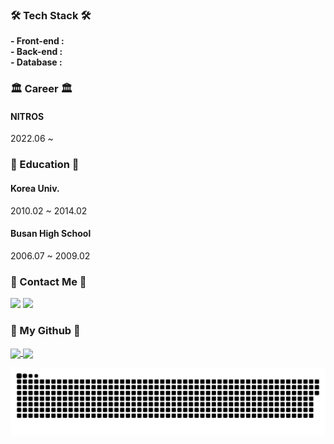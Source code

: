 <!-- ### Hi there 👋 -->

<!--
**HaniL-Kim/HaniL-Kim** is a ✨ _special_ ✨ repository because its `README.md` (this file) appears on your GitHub profile.

Here are some ideas to get you started:

- 🔭 I’m currently working on ...
- 🌱 I’m currently learning ...
- 👯 I’m looking to collaborate on ...
- 🤔 I’m looking for help with ...
- 💬 Ask me about ...
- 📫 How to reach me: ...
- 😄 Pronouns: ...
- ⚡ Fun fact: ...
-->

<h3 align="left">🛠 Tech Stack 🛠</h3>
<p align="left">
  <b>- Front-end : </b>
  <br/>
  <b>- Back-end : </b>
  <br/>
  <b>- Database : </b>
  <span></span>
  <span></span>
</p>

<h3 align="left">🏛 Career 🏛</h3>
<p align="left">
  <h4>NITROS</h4>
  2022.06 ~ 
</p>

<h3 align="left">🏫 Education 🏫</h3>
<p align="left">
  <h4>Korea Univ.</h4>
  2010.02 ~ 2014.02
  
  <h4>Busan High School</h4>
  2006.07 ~ 2009.02
</p>

<h3 align="left">🧸 Contact Me 🧸</h3>
<p align="left">
  <span><a href="mailto:khigksdlf2@gmail.com"><img src="https://img.shields.io/badge/Gmail-d14836?style=flat-square&logo=Gmail&logoColor=white&link=khigksdlf2@gmail.com"/></a></span>
  <span><a href="https://hanil2.tistory.com" target='_blank'><img src="https://img.shields.io/badge/Blog-11B48A?style=flat-square&logo=Tistory&logoColor=white&link=https://hanil2.tistory.com"/></a></span>
</p>

<h3 align="left">🌱 My Github 🌱 </h3>
<p align="left">
  <span><a href="https://github.com/HaniL-Kim/github-readme-stats" target='_blank'>
    <img align="center" src="https://github-readme-stats.vercel.app/api?username=HaniL-Kim&show_icons=true&theme=radical&hide=issues&line_height=24&include_all_commits=True&hide_border=True" />
    </a></span>
  <span><a href="https://github.com/HaniL-Kim/github-readme-stats" target='_blank'>
    <img align="center" src="https://github-readme-stats.vercel.app/api/top-langs/?username=HaniL-Kim&layout=compact&theme=radical&langs_count=6&hide_border=True&card_width=260" />
    </a></span>
  <br/> 

![snake gif](https://github.com/Hanil-Kim/Hanil-Kim/blob/output/github-contribution-grid-snake.svg)
</p>
